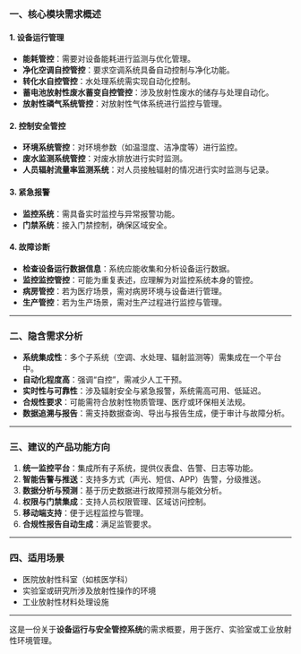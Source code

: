### 一、核心模块需求概述

#### 1. **设备运行管理**
   - **能耗管控**：需要对设备能耗进行监测与优化管理。
   - **净化空调自控管控**：要求空调系统具备自动控制与净化功能。
   - **转化水自控管控**：水处理系统需实现自动化控制。
   - **蓄电池放射性废水蓄变自控管控**：涉及放射性废水的储存与处理自动化。
   - **放射性磷气系统管控**：对放射性气体系统进行监控与管理。

#### 2. **控制安全管控**
   - **环境系统管控**：对环境参数（如温湿度、洁净度等）进行监控。
   - **废水监测系统管控**：对废水排放进行实时监测。
   - **人员辐射流量率监测系统**：对人员接触辐射的情况进行实时监测与记录。

#### 3. **紧急报警**
   - **监控系统**：需具备实时监控与异常报警功能。
   - **门禁系统**：接入门禁控制，确保区域安全。

#### 4. **故障诊断**
   - **检查设备运行数据信息**：系统应能收集和分析设备运行数据。
   - **监控监控管控**：可能为重复表述，应理解为对监控系统本身的管控。
   - **病房管控**：若为医疗场景，需对病房环境与设备进行管理。
   - **生产管控**：若为生产场景，需对生产过程进行监控与管理。

---

### 二、隐含需求分析

- **系统集成性**：多个子系统（空调、水处理、辐射监测等）需集成在一个平台中。
- **自动化程度高**：强调“自控”，需减少人工干预。
- **实时性与可靠性**：涉及辐射安全与紧急报警，系统需高可用、低延迟。
- **合规性要求**：可能需符合放射性物质管理、医疗或环保相关法规。
- **数据追溯与报告**：需支持数据查询、导出与报告生成，便于审计与故障分析。

---

### 三、建议的产品功能方向

1. **统一监控平台**：集成所有子系统，提供仪表盘、告警、日志等功能。
2. **智能告警与推送**：支持多方式（声光、短信、APP）告警，分级推送。
3. **数据分析与预测**：基于历史数据进行故障预测与能效分析。
4. **权限与门禁集成**：支持人员权限管理、区域访问控制。
5. **移动端支持**：便于远程监控与管理。
6. **合规性报告自动生成**：满足监管要求。

---

### 四、适用场景

- 医院放射性科室（如核医学科）
- 实验室或研究所涉及放射性操作的环境
- 工业放射性材料处理设施

---

这是一份关于**设备运行与安全管控系统**的需求概要，用于医疗、实验室或工业放射性环境管理。
